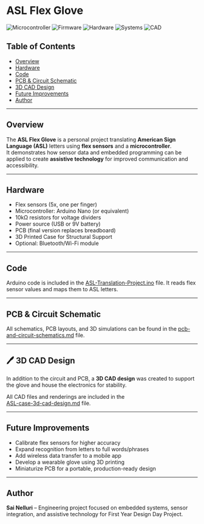 # ASL Flex Glove

![Microcontroller](https://img.shields.io/badge/Microcontroller-Arduino_Nano-blue)
![Firmware](https://img.shields.io/badge/Firmware-C++-brightgreen)
![Hardware](https://img.shields.io/badge/Hardware-PCB_Design-orange)
![Systems](https://img.shields.io/badge/Domain-Embedded_Systems-purple)
![CAD](https://img.shields.io/badge/Tools-3D_CAD-yellow)

## Table of Contents
- [Overview](#overview)
- [Hardware](#hardware)
- [Code](#code)
- [PCB & Circuit Schematic](#pcb--circuit-schematic)
- [3D CAD Design](#-3d-cad-design)
- [Future Improvements](#future-improvements)
- [Author](#author)

---

## Overview
The **ASL Flex Glove** is a personal project translating **American Sign Language (ASL)** letters using **flex sensors** and a **microcontroller**.  
It demonstrates how sensor data and embedded programming can be applied to create **assistive technology** for improved communication and accessibility.

---

## Hardware
- Flex sensors (5x, one per finger)  
- Microcontroller: Arduino Nano (or equivalent)  
- 10kΩ resistors for voltage dividers  
- Power source (USB or 9V battery)  
- PCB (final version replaces breadboard)
- 3D Printed Case for Structural Support
- Optional: Bluetooth/Wi-Fi module  

---

## Code
Arduino code is included in the [ASL-Translation-Project.ino](ASL-Translation-Project-Code.ino) file.
It reads flex sensor values and maps them to ASL letters.

---

## PCB & Circuit Schematic
All schematics, PCB layouts, and 3D simulations can be found in the 
[pcb-and-circuit-schematics.md](PCB-and-Circuit-Schematics.md) file.

---

## 🖊️ 3D CAD Design
In addition to the circuit and PCB, a **3D CAD design** was created to support the glove and house the electronics for stability.  

All CAD files and renderings are included in the  
[ASL-case-3d-cad-design.md](ASL-case-3d-cad.design.md) file.

---

## Future Improvements
- Calibrate flex sensors for higher accuracy  
- Expand recognition from letters to full words/phrases  
- Add wireless data transfer to a mobile app  
- Develop a wearable glove using 3D printing  
- Miniaturize PCB for a portable, production-ready design  

---

## Author
**Sai Nelluri** – Engineering project focused on embedded systems, sensor integration, and assistive technology for First Year Design Day Project.
